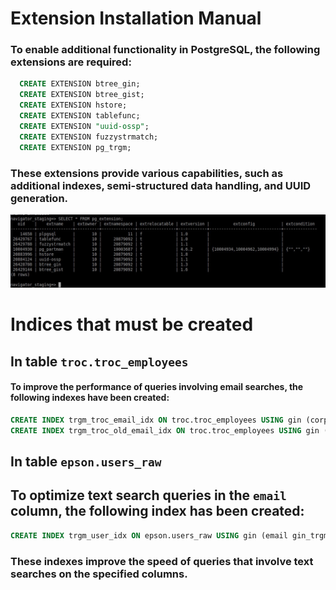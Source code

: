 


# Extension Installation Manual



### To enable additional functionality in PostgreSQL, the following extensions are required:

```sql
  CREATE EXTENSION btree_gin;
  CREATE EXTENSION btree_gist;
  CREATE EXTENSION hstore;
  CREATE EXTENSION tablefunc;
  CREATE EXTENSION "uuid-ossp";
  CREATE EXTENSION fuzzystrmatch;
  CREATE EXTENSION pg_trgm;
```

### These extensions provide various capabilities, such as additional indexes, semi-structured data handling, and UUID generation.

![Texto alternativo](consulta_ext.jpg)

# Indices that must be created

## In table `troc.troc_employees`

#### To improve the performance of queries involving email searches, the following indexes have been created:

```sql
CREATE INDEX trgm_troc_email_idx ON troc.troc_employees USING gin (corporate_email gin_trgm_ops);
CREATE INDEX trgm_troc_old_email_idx ON troc.troc_employees USING gin (old_corporate_email gin_trgm_ops);
```

## In table `epson.users_raw`

## To optimize text search queries in the `email` column, the following index has been created:

```sql
CREATE INDEX trgm_user_idx ON epson.users_raw USING gin (email gin_trgm_ops);
```

### These indexes improve the speed of queries that involve text searches on the specified columns.